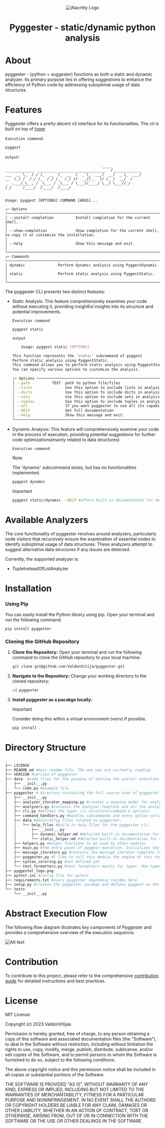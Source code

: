 <!-- # nettxio_cli -->
<!-- <p align="center"> -->
  <!-- <img src="pyggester_logo.png" alt="NETTXIO CLI"> -->
<!-- </p> -->

<p align="center">
    <img alt="Alacritty Logo" src="pyggester_logo.png">
</p>

<h1 align="center">Pyggester - static/dynamic python analysis</h1>


# About

pyggester - (python + suggester) functions as both a static and dynamic analyzer. Its primary purpose lies in offering suggestions to enhance the efficiency of Python code by addressing suboptimal usage of data structures.

# Features

  Pyggester offers a pretty decent cli interface for its functionalities. The cli is built on top of [typer](https://github.com/tiangolo/typer)
  
  `Execution command`:
  ```bash
  pyggest
  ```
  `output`:
  ```
                                              _____
_____________  ________ _______ ______________  /_____________
___  __ \_  / / /_  __ `/_  __ `/  _ \_  ___/  __/  _ \_  ___/
__  /_/ /  /_/ /_  /_/ /_  /_/ //  __/(__  )/ /_ /  __/  /
_  .___/_\__, / _\__, / _\__, / \___//____/ \__/ \___//_/
/_/     /____/  /____/  /____/


 Usage: pyggest [OPTIONS] COMMAND [ARGS]...

╭─ Options ────────────────────────────────────────────────────────────────────────────────────────────────────────────────────────────────────╮
│ --install-completion          Install completion for the current shell.                                                                      │
│ --show-completion             Show completion for the current shell, to copy it or customize the installation.                               │
│ --help                        Show this message and exit.                                                                                    │
╰──────────────────────────────────────────────────────────────────────────────────────────────────────────────────────────────────────────────╯
╭─ Commands ───────────────────────────────────────────────────────────────────────────────────────────────────────────────────────────────────╮
│ dynamic               Perform dynamic analysis using PyggestDynamic.                                                                         │
│ static                Perform static analysis using PyggestStatic.                                                                           │
╰──────────────────────────────────────────────────────────────────────────────────────────────────────────────────────────────────────────────╯
  ```

   The pyggester CLI presents two distinct features:
  - Static Analysis: This feature comprehensively examines your code without executing it, providing insightful insights into its structure and potential improvements.
    
    `Execution command`
    ``` bash
    pyggest static
    ```
    `output`
    ```bash
        Usage: pyggest static [OPTIONS]

    This function represents the 'static' subcommand of pyggest
    Perform static analysis using PyggestStatic.
    This command allows you to perform static analysis using PyggestStatic, a tool for analyzing Python code.
    You can specify various options to customize the analysis.

    ╭─ Options ──────────────────────────────────────────────────────────────────────────────────────────────────╮
    │ --path          TEXT  path to python file/files                                                            │
    │ --lists               Use this option to include lists in analysis                                         │
    │ --dicts               Use this option to include dicts in analysis                                         │
    │ --sets                Use this option to include sets in analysis                                          │
    │ --tuples              Use this option to include tuples in analysis                                        │
    │ --all                 If you want pyggester to use all its capabilites use this option                     │
    │ --HELP                Get full documentation                                                               │
    │ --help                Show this message and exit.                                                          │
    ╰────────────────────────────────────────────────────────────────────────────────────────────────────────────╯
    ```

  - Dynamic Analysis: This feature *will* comprehensively examine your code in the process of execution, providing potential suggestions for further code optimizations(mainly related to data structures)

    `Execution command`

    > [!NOTE]
    > The 'dynamic' subcommand exists, but has no functionalities implemented.

    ``` bash
    pyggest dynamic
    ```

    > [!IMPORTANT]
    >  ```bash 
    >  pyggest static/dynamic --HELP #offers built-in documentation for detailed usage
    >  ```


# Available Analyzers

The core functionality of pyggester revolves around analyzers, particularly node visitors that recursively ensure the examination of essential nodes to identify suboptimal usage of data structures. These analyzers attempt to suggest alternative data structures if any issues are detected.

Currently, the supported analyzer is:

  - TupleInsteadOfListAnalyzer

# Installation

  ### Using Pip
  You can easily install the Python library using pip. Open your terminal and run the following command:
  ```bash
  pip install pyggester

  ```


  ### Cloning the GitHub Repository

  1. **Clone the Repository:** Open your terminal and run the following command to clone the GitHub repository to your local machine:

      ```bash
      git clone git@github.com:ValdonVitija/pyggester.git
      ```
  2. **Navigate to the Repository:** Change your working directory to the cloned repository:

      ```bash
      cd pyggester
      ```
  3. **Install pyggester as a pacakge locally:** 
      > [!IMPORTANT]
      > Consider doing this within a virtual environment (venv) if possible.

      ```bash
      pip install .
      ```



# Directory Structure
```bash
.
├── LICENSE
├── README.md #main readme file. The one you are currently reading.
├── VERSION #version of pyggester
├── data  #code files for the purpose of testing the overall execution of pyggester while developing the code
│   ├── __init__.py 
│   └── code.py #example file
├── pyggester # directory containing the full source code of pyggester
│   ├── __init__.py
│   ├── analyzer_iterator_mapping.py #creates a mapping model for analyzers and message iterators(one to one relationship)
│   ├── analyzers.py #contains the analyzer template and all the analyzers
│   ├── cli.py #defines the typer cli structure(command & options)
│   ├── command_handlers.py #Handles subcommands and every option variation per subcommand.
│   ├── data #data/config files related to pyggester. 
│   │   └── help_files #build in help files for the pyggester cli
│   │       ├── __init__.py 
│   │       ├── dynamic_helper.md #detailed built-in documentation for the dynamic subcommand of pyggest
│   │       └── static_helper.md #detailed built-in documentation for the static subcommand of pyggest
│   ├── helpers.py #helper functions to be used by other modules
│   ├── main.py #the entry point of pyggest execution. Initializes the typer cli app and prints the ascii logo of pyggester
│   ├── message_iterators.py #contains the message iterator template for analyzers and all message iterators
│   ├── pyggester.py #I like to call this module the engine of this tool because it glues all the different parts together.
│   ├── syntax_coloring.py #not defined yet
│   └── text_formatters.py #text formatters mainly for typer. How typer messages get streamed to the standard console
├── pyggester_logo.png
├── pytest.ini #config file for pytest
├── requirements.txt #every pyggester dependecy resides here
├── setup.py #creates the pyggester pacakge and defines pyggest as the entry point command to execute pyggester
└── tests 
    └── __init__.py
```
# Abstract Execution Flow

The following flow diagram illustrates key components of Pyggester and provides a comprehensive overview of the execution sequence.

![Alt text](pyggester_abstract_execution_flow.png)


# Contribution

To contribute to this project, please refer to the comprehensive  [contribution guide](contributing.md)  for detailed instructions and best practices.

# License

MIT License

Copyright (c) 2023 ValdonVitijaa

Permission is hereby granted, free of charge, to any person obtaining a copy
of this software and associated documentation files (the "Software"), to deal
in the Software without restriction, including without limitation the rights
to use, copy, modify, merge, publish, distribute, sublicense, and/or sell
copies of the Software, and to permit persons to whom the Software is
furnished to do so, subject to the following conditions:

The above copyright notice and this permission notice shall be included in all
copies or substantial portions of the Software.

THE SOFTWARE IS PROVIDED "AS IS", WITHOUT WARRANTY OF ANY KIND, EXPRESS OR
IMPLIED, INCLUDING BUT NOT LIMITED TO THE WARRANTIES OF MERCHANTABILITY,
FITNESS FOR A PARTICULAR PURPOSE AND NONINFRINGEMENT. IN NO EVENT SHALL THE
AUTHORS OR COPYRIGHT HOLDERS BE LIABLE FOR ANY CLAIM, DAMAGES OR OTHER
LIABILITY, WHETHER IN AN ACTION OF CONTRACT, TORT OR OTHERWISE, ARISING FROM,
OUT OF OR IN CONNECTION WITH THE SOFTWARE OR THE USE OR OTHER DEALINGS IN THE
SOFTWARE.


